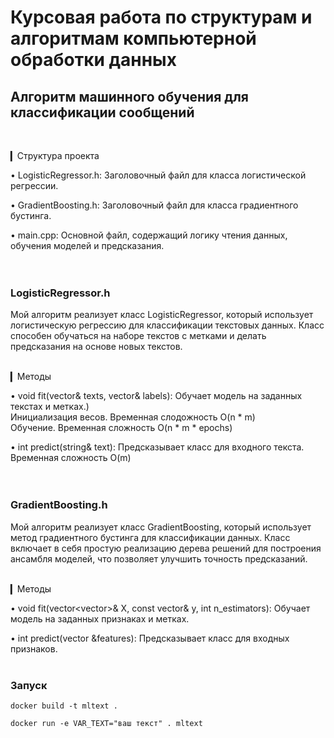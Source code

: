 # Курсовая работа по структурам и алгоритмам компьютерной обработки данных
## Алгоритм машинного обучения для классификации сообщений
<br />

▎Структура проекта

• LogisticRegressor.h: Заголовочный файл для класса логистической регрессии.

• GradientBoosting.h: Заголовочный файл для класса градиентного бустинга.

• main.cpp: Основной файл, содержащий логику чтения данных, обучения моделей и предсказания.
<br />
<br />
<br />

### LogisticRegressor.h
Мой алгоритм реализует класс LogisticRegressor, который использует логистическую регрессию для классификации текстовых данных. Класс способен обучаться на наборе текстов с метками и делать предсказания на основе новых текстов.
<br />
<br />

▎Методы

• void fit(vector<string>& texts, vector<double>& labels): Обучает модель на заданных текстах и метках.)<br />
Инициализация весов. Временная слодожность O(n * m)<br />
Обучение. Временная сложность O(n * m * epochs)<br />

• int predict(string& text): Предсказывает класс для входного текста.<br />
Временная сложность O(m)
<br />
<br />
<br />

### GradientBoosting.h
Мой алгоритм реализует класс GradientBoosting, который использует метод градиентного бустинга для классификации данных. Класс включает в себя простую реализацию дерева решений для построения ансамбля моделей, что позволяет улучшить точность предсказаний.
<br />
<br />

▎Методы

• void fit(vector<vector<double>>& X, const vector<double>& y, int n_estimators): Обучает модель на заданных признаках и метках.

• int predict(vector<double> &features): Предсказывает класс для входных признаков.
<br />
<br />
### Запуск
```
docker build -t mltext .
```
```
docker run -e VAR_TEXT="ваш текст" . mltext
```
